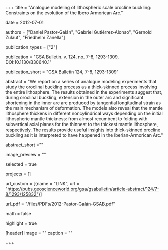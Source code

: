 +++ 
title = "Analogue modeling of lithospheric scale orocline buckling: Constraints on the evolution of the Ibero Armorican Arc."

date = 2012-07-01

authors = ["Daniel Pastor-Galán", "Gabriel Gutiérrez-Alonso", "Gernold Zulauf",  "Friedhelm Zanella"]

publication_types = ["2"]

publication = "GSA Bulletin. v. 124, no. 7-8, 1293-1309, DOI:10.1130/B30640.1"

publication_short = "GSA Bulletin 124, 7-8, 1293-1309"

abstract = "We report on a series of analogue modeling experiments that study the oroclinal buckling process as a thick-skinned process involving the entire lithosphere. The results obtained in the experiments suggest that, during oroclinal buckling, extension in the outer arc and significant shortening in the inner arc are produced by tangential longitudinal strain as the main mechanism of deformation. The models also reveal that the mantle lithosphere thickens in different noncylindrical ways depending on the initial lithospheric mantle thickness: from almost recumbent to folding with subvertical axial planes for the thinnest to the thickest mantle lithosphere, respectively. The results provide useful insights into thick-skinned orocline buckling as it is interpreted to have happened in the Iberian-Armorican Arc."

abstract_short =""

image_preview = ""

selected = true

projects = []

url_custom = [{name = "LINK", url = "https://pubs.geoscienceworld.org/gsa/gsabulletin/article-abstract/124/7-8/1293/125832"}]

url_pdf = "/files/PDFs/2012-Pastor-Galán-GSAB.pdf"

math = false

highlight = true

[header]
image = ""
caption = ""

+++
